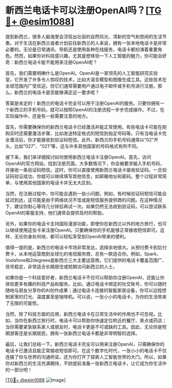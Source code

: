# 新西兰电话卡可以注册OpenAI吗？[[TG💪+ @esim1088](https://t.me/s/esim1088)]

提到新西兰，很多人脑海里会浮现出壮丽的自然风光、清新的空气和悠闲的生活节奏。对于生活在新西兰或者计划前往新西兰的人来说，拥有一张本地电话卡是非常必要的。无论是日常通讯、导航还是使用各种在线服务，电话卡都扮演着重要角色。然而，如果你对科技感兴趣，尤其是想体验一下人工智能的魅力，你可能会好奇：新西兰电话卡能不能用来注册OpenAI呢？

首先，我们需要明确什么是OpenAI。OpenAI是一家领先的人工智能研究实验室，它开发了许多令人惊叹的技术，比如大语言模型和图像生成工具。这些技术在全球范围内广受欢迎，但它们通常需要用户通过电子邮件或手机号进行注册。那么，新西兰的电话卡是否能够满足这一要求呢？

答案是肯定的！新西兰的电话卡完全可以用于注册OpenAI的服务。只要你拥有一个新西兰的手机号码，就可以按照OpenAI的注册流程一步步完成操作。不过，在实际操作中，还是有一些需要注意的地方。

首先，你需要确保你的新西兰电话卡已经激活并能正常使用。有些电话卡可能在刚购买时还需要激活步骤，比如发送特定格式的短信到指定号码等。只有当电话卡完全激活后，你才能接收到验证码短信。此外，新西兰的手机号码通常以“02”开头，比如“027”、“021”等，这与许多其他国家的号码格式有所不同。

接下来，我们来详细探讨如何使用新西兰电话卡注册OpenAI。首先，访问OpenAI的官方网站，找到注册页面。大多数情况下，你会被要求输入手机号码，并接收一条验证码短信。这时，你可以直接使用新西兰电话卡接收验证码。一旦验证码验证成功，你就可以继续填写其他信息，如邮箱地址和密码。整个过程非常简单，与使用其他国家的电话卡并无太大区别。

当然，在注册过程中，你可能会遇到一些小问题。例如，有时候验证码短信可能会延迟到达，这可能是由于网络状况不佳或是短信服务提供商的问题。在这种情况下，建议你耐心等待几分钟后再试一次。如果仍然无法收到验证码，可以尝试联系OpenAI的客服支持，他们通常会提供及时的帮助。

另外，如果你的电话卡支持国际漫游功能，即使你在新西兰以外的地方旅行，也可以继续使用这张卡来注册OpenAI。只要确保你的手机能够正常接收短信即可。这样，无论你身处何地，都可以轻松享受到OpenAI带来的便利。

值得一提的是，新西兰的电话卡市场非常发达，选择余地很大。从预付费卡到后付费卡，从本地运营商到全球化的电信服务商，总有一款适合你。例如，Spark、Vodafone和2degrees是新西兰三大主要运营商，它们提供的电话卡覆盖范围广、信号稳定，非常适合长期居住或短期访问新西兰的人士。

如果你是一个科技爱好者，新西兰电话卡不仅可以帮助你注册OpenAI，还能让你体验更多有趣的科技产品和服务。比如，通过电话卡绑定的社交账号，你可以随时随地与朋友分享你的AI创作成果；通过电话卡连接的智能家居设备，你可以远程控制家里的灯光、温度甚至是咖啡机。可以说，一张小小的电话卡，为你的生活带来了无限的可能性。

当然，除了科技方面的应用，新西兰电话卡在日常生活中的作用也不可忽视。比如，当你在新西兰旅行时，电话卡可以帮助你快速定位附近的餐厅、景点或药店；当你需要紧急联系家人或朋友时，电话卡更是不可或缺的工具。因此，无论你是短期游客还是长期居民，拥有一张新西兰电话卡都是非常明智的选择。

最后，让我们总结一下。新西兰电话卡完全可以用来注册OpenAI，只需确保你的电话卡已激活且能正常接收短信即可。在这个数字化时代，一张小小的电话卡不仅连接了你与世界的沟通桥梁，还为你打开了探索人工智能世界的大门。所以，如果你对新西兰的生活充满期待，不妨提前准备一张新西兰电话卡，让它成为你生活中的一部分吧！

[[TG💪+ @esim1088](https://t.me/s/esim1088) ![Image](https://i.postimg.cc/4NQfJmqS/Snipaste-2025-05-13-00-14-12.png)]